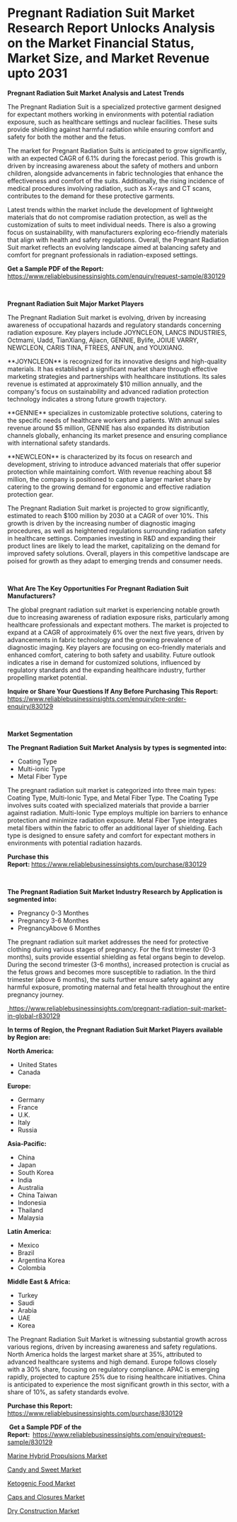 <p><h1>Pregnant Radiation Suit Market Research Report Unlocks Analysis on the Market Financial Status, Market Size, and Market Revenue upto 2031</h1></p><p><strong>Pregnant Radiation Suit Market Analysis and Latest Trends</strong></p>
<p><p>The Pregnant Radiation Suit is a specialized protective garment designed for expectant mothers working in environments with potential radiation exposure, such as healthcare settings and nuclear facilities. These suits provide shielding against harmful radiation while ensuring comfort and safety for both the mother and the fetus. </p><p>The market for Pregnant Radiation Suits is anticipated to grow significantly, with an expected CAGR of 6.1% during the forecast period. This growth is driven by increasing awareness about the safety of mothers and unborn children, alongside advancements in fabric technologies that enhance the effectiveness and comfort of the suits. Additionally, the rising incidence of medical procedures involving radiation, such as X-rays and CT scans, contributes to the demand for these protective garments. </p><p>Latest trends within the market include the development of lightweight materials that do not compromise radiation protection, as well as the customization of suits to meet individual needs. There is also a growing focus on sustainability, with manufacturers exploring eco-friendly materials that align with health and safety regulations. Overall, the Pregnant Radiation Suit market reflects an evolving landscape aimed at balancing safety and comfort for pregnant professionals in radiation-exposed settings.</p></p>
<p><strong>Get a Sample PDF of the Report:&nbsp;</strong> <a href="https://www.reliablebusinessinsights.com/enquiry/request-sample/830129?utm_campaign=62&utm_medium=2&utm_source=Github&utm_content=ia&utm_term=08102024&utm_id=pregnant-radiation-suit">https://www.reliablebusinessinsights.com/enquiry/request-sample/830129</a></p>
<p>&nbsp;</p>
<p><strong>Pregnant Radiation Suit Major Market Players</strong></p>
<p><p>The Pregnant Radiation Suit market is evolving, driven by increasing awareness of occupational hazards and regulatory standards concerning radiation exposure. Key players include JOYNCLEON, LANCS INDUSTRIES, Octmami, Uadd, TianXiang, Ajiacn, GENNIE, Bylife, JOIUE VARRY, NEWCLEON, CARIS TINA, FTREES, ANFUN, and YOUXIANG.</p><p>**JOYNCLEON** is recognized for its innovative designs and high-quality materials. It has established a significant market share through effective marketing strategies and partnerships with healthcare institutions. Its sales revenue is estimated at approximately $10 million annually, and the company's focus on sustainability and advanced radiation protection technology indicates a strong future growth trajectory.</p><p>**GENNIE** specializes in customizable protective solutions, catering to the specific needs of healthcare workers and patients. With annual sales revenue around $5 million, GENNIE has also expanded its distribution channels globally, enhancing its market presence and ensuring compliance with international safety standards.</p><p>**NEWCLEON** is characterized by its focus on research and development, striving to introduce advanced materials that offer superior protection while maintaining comfort. With revenue reaching about $8 million, the company is positioned to capture a larger market share by catering to the growing demand for ergonomic and effective radiation protection gear.</p><p>The Pregnant Radiation Suit market is projected to grow significantly, estimated to reach $100 million by 2030 at a CAGR of over 10%. This growth is driven by the increasing number of diagnostic imaging procedures, as well as heightened regulations surrounding radiation safety in healthcare settings. Companies investing in R&D and expanding their product lines are likely to lead the market, capitalizing on the demand for improved safety solutions. Overall, players in this competitive landscape are poised for growth as they adapt to emerging trends and consumer needs.</p></p>
<p>&nbsp;</p>
<p><strong>What Are The Key Opportunities For Pregnant Radiation Suit Manufacturers?</strong></p>
<p><p>The global pregnant radiation suit market is experiencing notable growth due to increasing awareness of radiation exposure risks, particularly among healthcare professionals and expectant mothers. The market is projected to expand at a CAGR of approximately 6% over the next five years, driven by advancements in fabric technology and the growing prevalence of diagnostic imaging. Key players are focusing on eco-friendly materials and enhanced comfort, catering to both safety and usability. Future outlook indicates a rise in demand for customized solutions, influenced by regulatory standards and the expanding healthcare industry, further propelling market potential.</p></p>
<p><strong>Inquire or Share Your Questions If Any Before Purchasing This Report:</strong> <a href="https://www.reliablebusinessinsights.com/enquiry/pre-order-enquiry/830129?utm_campaign=62&utm_medium=2&utm_source=Github&utm_content=ia&utm_term=08102024&utm_id=pregnant-radiation-suit">https://www.reliablebusinessinsights.com/enquiry/pre-order-enquiry/830129</a></p>
<p>&nbsp;</p>
<p><strong>Market Segmentation</strong></p>
<p><strong>The Pregnant Radiation Suit Market Analysis by types is segmented into:</strong></p>
<p><ul><li>Coating Type</li><li>Multi-ionic Type</li><li>Metal Fiber Type</li></ul></p>
<p><p>The pregnant radiation suit market is categorized into three main types: Coating Type, Multi-Ionic Type, and Metal Fiber Type. The Coating Type involves suits coated with specialized materials that provide a barrier against radiation. Multi-Ionic Type employs multiple ion barriers to enhance protection and minimize radiation exposure. Metal Fiber Type integrates metal fibers within the fabric to offer an additional layer of shielding. Each type is designed to ensure safety and comfort for expectant mothers in environments with potential radiation hazards.</p></p>
<p><strong>Purchase this Report:&nbsp;</strong><a href="https://www.reliablebusinessinsights.com/purchase/830129?utm_campaign=62&utm_medium=2&utm_source=Github&utm_content=ia&utm_term=08102024&utm_id=pregnant-radiation-suit">https://www.reliablebusinessinsights.com/purchase/830129</a></p>
<p>&nbsp;</p>
<p><strong>The Pregnant Radiation Suit Market Industry Research by Application is segmented into:</strong></p>
<p><ul><li>Pregnancy 0-3 Monthes</li><li>Pregnancy 3-6 Monthes</li><li>PregnancyAbove 6 Monthes</li></ul></p>
<p><p>The pregnant radiation suit market addresses the need for protective clothing during various stages of pregnancy. For the first trimester (0-3 months), suits provide essential shielding as fetal organs begin to develop. During the second trimester (3-6 months), increased protection is crucial as the fetus grows and becomes more susceptible to radiation. In the third trimester (above 6 months), the suits further ensure safety against any harmful exposure, promoting maternal and fetal health throughout the entire pregnancy journey.</p></p>
<p><a href="https://www.reliablebusinessinsights.com/pregnant-radiation-suit-market-in-global-r830129?utm_campaign=62&utm_medium=2&utm_source=Github&utm_content=ia&utm_term=08102024&utm_id=pregnant-radiation-suit">&nbsp;https://www.reliablebusinessinsights.com/pregnant-radiation-suit-market-in-global-r830129</a></p>
<p><strong>In terms of Region, the Pregnant Radiation Suit Market Players available by Region are:</strong></p>
<p>
    <p> <strong> North America: </strong>
        <ul>
            <li>United States</li>
            <li>Canada</li>
        </ul>
        </p> 
    <p> <strong> Europe: </strong>
        <ul>
            <li>Germany</li>
            <li>France</li>
            <li>U.K.</li>
            <li>Italy</li>
            <li>Russia</li>
        </ul>
        </p> 
    <p> <strong> Asia-Pacific: </strong>
        <ul>
            <li>China</li>
            <li>Japan</li>
            <li>South Korea</li>
            <li>India</li>
            <li>Australia</li>
            <li>China Taiwan</li>
            <li>Indonesia</li>
            <li>Thailand</li>
            <li>Malaysia</li>
        </ul>
        </p> 
    <p> <strong> Latin America: </strong>
        <ul>
            <li>Mexico</li>
            <li>Brazil</li>
            <li>Argentina Korea</li>
            <li>Colombia</li>
        </ul>
        </p> 
    <p> <strong> Middle East & Africa: </strong>
        <ul>
            <li>Turkey</li>
            <li>Saudi</li>
            <li>Arabia</li>
            <li>UAE</li>
            <li>Korea</li>
        </ul>
    </p>
    </p>
<p><p>The Pregnant Radiation Suit Market is witnessing substantial growth across various regions, driven by increasing awareness and safety regulations. North America holds the largest market share at 35%, attributed to advanced healthcare systems and high demand. Europe follows closely with a 30% share, focusing on regulatory compliance. APAC is emerging rapidly, projected to capture 25% due to rising healthcare initiatives. China is anticipated to experience the most significant growth in this sector, with a share of 10%, as safety standards evolve.</p></p>
<p><strong>Purchase this Report: </strong><a href="https://www.reliablebusinessinsights.com/purchase/830129?utm_campaign=62&utm_medium=2&utm_source=Github&utm_content=ia&utm_term=08102024&utm_id=pregnant-radiation-suit">https://www.reliablebusinessinsights.com/purchase/830129</a></p>
<p>&nbsp;<strong>Get a Sample PDF of the Report:&nbsp;&nbsp;</strong><a href="https://www.reliablebusinessinsights.com/enquiry/request-sample/830129?utm_campaign=62&utm_medium=2&utm_source=Github&utm_content=ia&utm_term=08102024&utm_id=pregnant-radiation-suit">https://www.reliablebusinessinsights.com/enquiry/request-sample/830129</a></p>
<p><strong></strong></p>
<p><p><a href="https://github.com/Annahawkins697/Market-Research-Report-List-1/blob/main/marine-hybrid-propulsions-market.md?utm_campaign=62&utm_medium=2&utm_source=Github&utm_content=ia&utm_term=08102024&utm_id=pregnant-radiation-suit">Marine Hybrid Propulsions Market</a></p><p><a href="https://issuu.com/reportprime-2/docs/candy-and-sweet-market-size-2030.pp_0643d35df3602e?utm_campaign=62&utm_medium=2&utm_source=Github&utm_content=ia&utm_term=08102024&utm_id=pregnant-radiation-suit">Candy and Sweet Market</a></p><p><a href="https://issuu.com/reportprime-2/docs/ketogenic-food-market-size-2030.ppt_7cb52ed90882bd?utm_campaign=62&utm_medium=2&utm_source=Github&utm_content=ia&utm_term=08102024&utm_id=pregnant-radiation-suit">Ketogenic Food Market</a></p><p><a href="https://www.linkedin.com/pulse/caps-closures-market-size-share-analysis-growth-trends-bw9bf?utm_campaign=62&utm_medium=2&utm_source=Github&utm_content=ia&utm_term=08102024&utm_id=pregnant-radiation-suit">Caps and Closures Market</a></p><p><a href="https://www.linkedin.com/pulse/dry-construction-market-ecosystem-competitive-landscape-strategic-guoje?utm_campaign=62&utm_medium=2&utm_source=Github&utm_content=ia&utm_term=08102024&utm_id=pregnant-radiation-suit">Dry Construction Market</a></p></p>